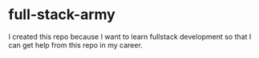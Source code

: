 # full-stack-army
I created this repo because I want to learn fullstack development so that I can get help from this repo in my career.
